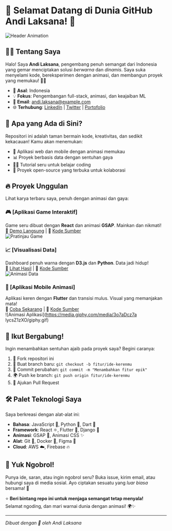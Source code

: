 # 🌟 Selamat Datang di Dunia GitHub Andi Laksana! 🚀

![Header Animation](https://media.giphy.com/media/3o7btPCcdN6y1T4Sf6/giphy.gif)

## 👨‍💻 Tentang Saya
Halo! Saya **Andi Laksana**, pengembang penuh semangat dari Indonesia yang gemar menciptakan solusi *berwarna* dan *dinamis*. Saya suka menyelami kode, bereksperimen dengan animasi, dan membangun proyek yang memukau! 🎨💥

- 🌴 **Asal**: Indonesia
- 💡 **Fokus**: Pengembangan full-stack, animasi, dan keajaiban ML
- 📧 **Email**: [andi.laksana@example.com](mailto:andi.laksana@example.com)
- 🌐 **Terhubung**: [LinkedIn](https://linkedin.com/in/andi-laksana) | [Twitter](https://twitter.com/andi_laksana) | [Portofolio](https://andi-laksana.dev)

## 🎉 Apa yang Ada di Sini?
Repositori ini adalah taman bermain kode, kreativitas, dan sedikit kekacauan! Kamu akan menemukan:
- 🌈 Aplikasi web dan mobile dengan animasi memukau
- 📊 Proyek berbasis data dengan sentuhan gaya
- 🧑‍🏫 Tutorial seru untuk belajar coding
- 🤝 Proyek open-source yang terbuka untuk kolaborasi

## 🔥 Proyek Unggulan
Lihat karya terbaru saya, penuh dengan animasi dan gaya:

### 🎮 [Aplikasi Game Interaktif]
Game seru dibuat dengan **React** dan animasi **GSAP**. Mainkan dan nikmati!  
🔗 [Demo Langsung](#) | 📂 [Kode Sumber](#)  
![Pratinjau Game](https://media.giphy.com/media/l0MYt5jPR6QX5pnqM/giphy.gif)

### 📈 [Visualisasi Data]
Dashboard penuh warna dengan **D3.js** dan **Python**. Data jadi hidup!  
🔗 [Lihat Hasil](#) | 📂 [Kode Sumber](#)  
![Animasi Data](https://media.giphy.com/media/3o7bu3X2x0QzJ7zX9K/giphy.gif)

### 📱 [Aplikasi Mobile Animasi]
Aplikasi keren dengan **Flutter** dan transisi mulus. Visual yang memanjakan mata!  
🔗 [Coba Sekarang](#) | 📂 [Kode Sumber](#)  
![Animasi Aplikasi](https://media.giphy.com/media/3o7aDcz7a lycsZ1zXO/giphy.gif)

## 🚀 Ikut Bergabung!
Ingin menambahkan sentuhan ajaib pada proyek saya? Begini caranya:
1. 🍴 Fork repositori ini
2. 🌟 Buat branch baru: `git checkout -b fitur/ide-kerenmu`
3. 🎨 Commit perubahan: `git commit -m "Menambahkan fitur epik"`
4. 🌍 Push ke branch: `git push origin fitur/ide-kerenmu`
5. 🎉 Ajukan Pull Request

## 🛠️ Palet Teknologi Saya
Saya berkreasi dengan alat-alat ini:
- **Bahasa**: JavaScript 🌟, Python 🐍, Dart 🎯
- **Framework**: React ⚛️, Flutter 🦋, Django 🐘
- **Animasi**: GSAP 🎥, Animasi CSS ✨
- **Alat**: Git 🐙, Docker 🐳, Figma 🎨
- **Cloud**: AWS ☁️, Firebase 🔥

## 💬 Yuk Ngobrol!
Punya ide, saran, atau ingin ngobrol seru? Buka issue, kirim email, atau hubungi saya di media sosial. Ayo ciptakan sesuatu yang *luar biasa* bersama! 🎊

⭐ **Beri bintang repo ini untuk menjaga semangat tetap menyala!**  
Selamat ngoding, dan mari warnai dunia dengan animasi! 🌍✨

---
*Dibuat dengan 💖 oleh Andi Laksana*

